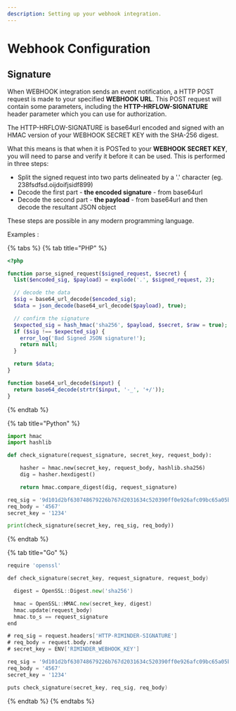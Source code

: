 ```yaml
---
description: Setting up your webhook integration.
---
```


# Webhook Configuration

## Signature

When WEBHOOK integration sends an event notification, a HTTP POST request is made to your specified **WEBHOOK URL**. This POST request will contain some parameters, including the **HTTP-HRFLOW-SIGNATURE** header parameter which you can use for authorization.

The HTTP-HRFLOW-SIGNATURE is base64url encoded and signed with an HMAC version of your WEBHOOK SECRET KEY with the SHA-256 digest.

What this means is that when it is POSTed to your **WEBHOOK SECRET KEY**, you will need to parse and verify it before it can be used. This is performed in three steps:

* Split the signed request into two parts delineated by a '.' character \(eg. 238fsdfsd.oijdoifjsidf899\)
* Decode the first part - **the encoded signature** - from base64url
* Decode the second part - **the payload** - from base64url and then decode the resultant JSON object

These steps are possible in any modern programming language.

Examples :

{% tabs %}
{% tab title="PHP" %}
```php
<?php

function parse_signed_request($signed_request, $secret) {
  list($encoded_sig, $payload) = explode('.', $signed_request, 2); 

  // decode the data
  $sig = base64_url_decode($encoded_sig);
  $data = json_decode(base64_url_decode($payload), true);

  // confirm the signature
  $expected_sig = hash_hmac('sha256', $payload, $secret, $raw = true);
  if ($sig !== $expected_sig) {
    error_log('Bad Signed JSON signature!');
    return null;
  }

  return $data;
}

function base64_url_decode($input) {
  return base64_decode(strtr($input, '-_', '+/'));
}
```
{% endtab %}

{% tab title="Python" %}
```python
import hmac
import hashlib

def check_signature(request_signature, secret_key, request_body):

    hasher = hmac.new(secret_key, request_body, hashlib.sha256)
    dig = hasher.hexdigest()

    return hmac.compare_digest(dig, request_signature)

req_sig = '9d101d2bf630748679226b767d2031634c520390ff0e926afc09bc65a05bfdb2'
req_body = '4567'
secret_key = '1234'

print(check_signature(secret_key, req_sig, req_body))
```
{% endtab %}

{% tab title="Go" %}
```go
require 'openssl'

def check_signature(secret_key, request_signature, request_body)

  digest = OpenSSL::Digest.new('sha256')

  hmac = OpenSSL::HMAC.new(secret_key, digest)
  hmac.update(request_body)
  hmac.to_s == request_signature
end

# req_sig = request.headers['HTTP-RIMINDER-SIGNATURE']
# req_body = request.body.read
# secret_key = ENV['RIMINDER_WEBHOOK_KEY']

req_sig = '9d101d2bf630748679226b767d2031634c520390ff0e926afc09bc65a05bfdb2'
req_body = '4567'
secret_key = '1234'

puts check_signature(secret_key, req_sig, req_body)
```
{% endtab %}
{% endtabs %}

